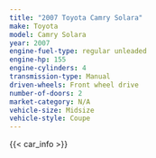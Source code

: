 ```yaml
---
title: "2007 Toyota Camry Solara"
make: Toyota
model: Camry Solara
year: 2007
engine-fuel-type: regular unleaded
engine-hp: 155
engine-cylinders: 4
transmission-type: Manual
driven-wheels: Front wheel drive
number-of-doors: 2
market-category: N/A
vehicle-size: Midsize
vehicle-style: Coupe
---
```


{{< car_info >}}
